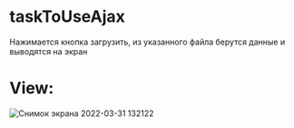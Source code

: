 # taskToUseAjax

Нажимается кнопка загрузить, из указанного файла берутся данные и выводятся на экран

# View:

![Снимок экрана 2022-03-31 132122](https://user-images.githubusercontent.com/62174299/161000273-e748a5bd-1986-43d8-812d-2c81d50f2ec0.png)
